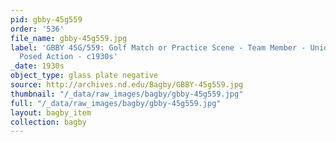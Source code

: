 ```yaml
---
pid: gbby-45g559
order: '536'
file_name: gbby-45g559.jpg
label: 'GBBY 45G/559: Golf Match or Practice Scene - Team Member - Unidentified -
  Posed Action - c1930s'
_date: 1930s
object_type: glass plate negative
source: http://archives.nd.edu/Bagby/GBBY-45g559.jpg
thumbnail: "/_data/raw_images/bagby/gbby-45g559.jpg"
full: "/_data/raw_images/bagby/gbby-45g559.jpg"
layout: bagby_item
collection: bagby
---
```

